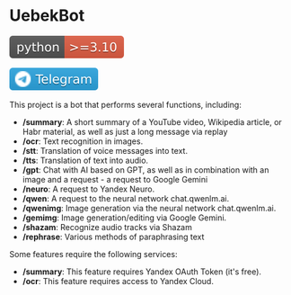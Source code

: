 # UebekBot

[![Python >= 3.10](https://raw.githubusercontent.com/MyHoldFast/uebekbot/refs/heads/main/static/python.svg)](#)

[![](https://raw.githubusercontent.com/MyHoldFast/uebekbot/refs/heads/main/static/telegram.svg)](https://t.me/uebekbot)

This project is a bot that performs several functions, including:

- **/summary**: A short summary of a YouTube video, Wikipedia article, or Habr material, as well as just a long message via replay
- **/ocr**: Text recognition in images.
- **/stt**: Translation of voice messages into text.
- **/tts**: Translation of text into audio.
- **/gpt**: Chat with AI based on GPT, as well as in combination with an image and a request - a request to Google Gemini
- **/neuro**: A request to Yandex Neuro.
- **/qwen**: A request to the neural network chat.qwenlm.ai.
- **/qwenimg**: Image generation via the neural network chat.qwenlm.ai.
- **/gemimg**: Image generation/editing via Google Gemini.
- **/shazam**: Recognize audio tracks via Shazam
- **/rephrase**: Various methods of paraphrasing text

Some features require the following services:

- **/summary**: This feature requires Yandex OAuth Token (it's free).
- **/ocr**: This feature requires access to Yandex Cloud.

